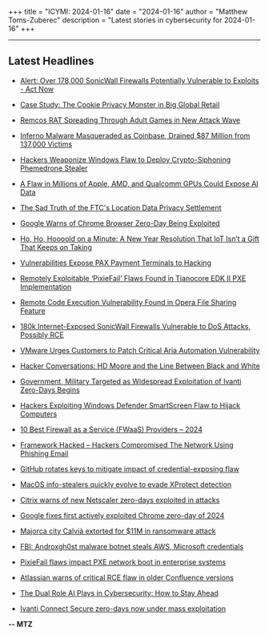 +++
title = "ICYMI: 2024-01-16"
date = "2024-01-16"
author = "Matthew Toms-Zuberec"
description = "Latest stories in cybersecurity for 2024-01-16"
+++

---------------------------------------------------------------------------
## Latest Headlines
- [Alert: Over 178,000 SonicWall Firewalls Potentially Vulnerable to Exploits - Act Now](https://thehackernews.com/2024/01/alert-over-178000-sonicwall-firewalls.html)

- [Case Study: The Cookie Privacy Monster in Big Global Retail](https://thehackernews.com/2024/01/case-study-cookie-privacy-monster-in.html)

- [Remcos RAT Spreading Through Adult Games in New Attack Wave](https://thehackernews.com/2024/01/remcos-rat-spreading-through-adult.html)

- [Inferno Malware Masqueraded as Coinbase, Drained $87 Million from 137,000 Victims](https://thehackernews.com/2024/01/inferno-malware-masqueraded-as-coinbase.html)

- [Hackers Weaponize Windows Flaw to Deploy Crypto-Siphoning Phemedrone Stealer](https://thehackernews.com/2024/01/hackers-weaponize-windows-flaw-to.html)

- [A Flaw in Millions of Apple, AMD, and Qualcomm GPUs Could Expose AI Data](https://www.wired.com/story/leftoverlocals-gpu-vulnerability-generative-ai/)

- [The Sad Truth of the FTC's Location Data Privacy Settlement](https://www.wired.com/story/ftc-xmode-outlogic-location-data-settlement/)

- [Google Warns of Chrome Browser Zero-Day Being Exploited](https://www.securityweek.com/google-warns-of-chrome-browser-zero-day-being-exploited/)

- [Ho, Ho, Hoooold on a Minute: A New Year Resolution That IoT Isn’t a Gift That Keeps on Taking](https://www.securityweek.com/ho-ho-hoooold-on-a-minute-a-new-year-resolution-that-iot-isnt-a-gift-that-keeps-on-taking/)

- [Vulnerabilities Expose PAX Payment Terminals to Hacking](https://www.securityweek.com/vulnerabilities-expose-pax-payment-terminals-to-hacking/)

- [Remotely Exploitable ‘PixieFail’ Flaws Found in Tianocore EDK II PXE Implementation](https://www.securityweek.com/remotely-exploitable-pixiefail-flaws-found-in-tianocore-edk-ii-pxe-implementation/)

- [Remote Code Execution Vulnerability Found in Opera File Sharing Feature](https://www.securityweek.com/remote-code-execution-vulnerability-found-in-opera-file-sharing-feature/)

- [180k Internet-Exposed SonicWall Firewalls Vulnerable to DoS Attacks, Possibly RCE](https://www.securityweek.com/180k-internet-exposed-sonicwall-firewalls-vulnerable-to-dos-attacks-possibly-rce/)

- [VMware Urges Customers to Patch Critical Aria Automation Vulnerability](https://www.securityweek.com/vmware-urges-customers-to-patch-critical-aria-automation-vulnerability/)

- [Hacker Conversations: HD Moore and the Line Between Black and White](https://www.securityweek.com/hacker-conversations-hd-moore-and-the-line-between-black-and-white/)

- [Government, Military Targeted as Widespread Exploitation of Ivanti Zero-Days Begins](https://www.securityweek.com/governments-military-targeted-as-widespread-exploitation-of-ivanti-zero-days-begins/)

- [Hackers Exploiting Windows Defender SmartScreen Flaw to Hijack Computers](https://cybersecuritynews.com/windows-defender-smartscreen-flaw/)

- [10 Best Firewall as a Service (FWaaS) Providers – 2024](https://cybersecuritynews.com/best-firewall-as-a-service-providers/)

- [Framework Hacked – Hackers Compromised The Network Using Phishing Email](https://cybersecuritynews.com/frame-work-hacked/)

- [GitHub rotates keys to mitigate impact of credential-exposing flaw](https://www.bleepingcomputer.com/news/security/github-rotates-keys-to-mitigate-impact-of-credential-exposing-flaw/)

- [MacOS info-stealers quickly evolve to evade XProtect detection](https://www.bleepingcomputer.com/news/security/macos-info-stealers-quickly-evolve-to-evade-xprotect-detection/)

- [Citrix warns of new Netscaler zero-days exploited in attacks](https://www.bleepingcomputer.com/news/security/citrix-warns-of-new-netscaler-zero-days-exploited-in-attacks/)

- [Google fixes first actively exploited Chrome zero-day of 2024](https://www.bleepingcomputer.com/news/security/google-fixes-first-actively-exploited-chrome-zero-day-of-2024/)

- [Majorca city Calvià extorted for $11M in ransomware attack](https://www.bleepingcomputer.com/news/security/majorca-city-calvi-extorted-for-11m-in-ransomware-attack/)

- [FBI: Androxgh0st malware botnet steals AWS, Microsoft credentials](https://www.bleepingcomputer.com/news/security/fbi-androxgh0st-malware-botnet-steals-aws-microsoft-credentials/)

- [PixieFail flaws impact PXE network boot in enterprise systems](https://www.bleepingcomputer.com/news/security/pixiefail-flaws-impact-pxe-network-boot-in-enterprise-systems/)

- [Atlassian warns of critical RCE flaw in older Confluence versions](https://www.bleepingcomputer.com/news/security/atlassian-warns-of-critical-rce-flaw-in-older-confluence-versions/)

- [The Dual Role AI Plays in Cybersecurity: How to Stay Ahead](https://www.bleepingcomputer.com/news/security/the-dual-role-ai-plays-in-cybersecurity-how-to-stay-ahead/)

- [Ivanti Connect Secure zero-days now under mass exploitation](https://www.bleepingcomputer.com/news/security/ivanti-connect-secure-zero-days-now-under-mass-exploitation/)

**-- MTZ**